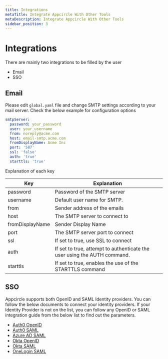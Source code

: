 ```yaml
---
title: Integrations
metaTitle: Integrate Appcircle With Other Tools
metaDescription: Integrate Appcircle With Other Tools
sidebar_position: 3
---
```


# Integrations

There are mainly two integrations to be filled by the user

- Email
- SSO

## Email

Please edit `global.yaml` file and change SMTP settings according to your mail server. Check the below example for configuration options

```yaml
smtpServer:
  password: your_password
  user: your_username
  from: noreply@acme.com
  host: email-smtp.acme.com
  fromDisplayName: Acme Inc
  port: '587'
  ssl: 'false'
  auth: 'true'
  starttls: 'true'

```

Explanation of each key

|Key|Explanation|
|---|-----------|
|password|Password of the SMTP server|
|username|Default user name for SMTP.|
|from|Sender address of the emails |
|host|The SMTP server to connect to|
|fromDisplayName |Sender Display Name|
|port |The SMTP server port to connect|
|ssl | If set to true, use SSL to connect |
|auth | If set to true, attempt to authenticate the user using the AUTH command. |
|starttls | If set to true, enables the use of the STARTTLS command |

## SSO

Appcircle supports both OpenID and SAML Identity providers. You can follow the below documents to connect your identity providers. If your Identity Provider is not on the list, you can follow any OpenID or SAML integration guide from the below list to find out the parameters.

- [Auth0 OpenID](https://docs.appcircle.io/account/sso/auth-openid/)
- [Auth0 SAML](https://docs.appcircle.io/account/sso/auth-saml/)
- [Azure AD SAML](https://docs.appcircle.io/account/sso/azure-saml/)
- [Okta OpenID](https://docs.appcircle.io/account/sso/okta-openid/)
- [Okta SAML](https://docs.appcircle.io/account/sso/okta-saml/)
- [OneLogin SAML](https://docs.appcircle.io/account/sso/onelogin-saml/)
